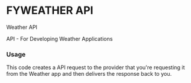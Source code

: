# FYWEATHER API
Weather API

API - For Developing Weather Applications


### Usage ###

This code creates a API request to the provider that you're requesting it from the Weather app and then delivers the response back to you. 
